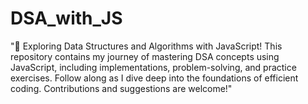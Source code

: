 # DSA_with_JS
"🚀 Exploring Data Structures and Algorithms with JavaScript! This repository contains my journey of mastering DSA concepts using JavaScript, including implementations, problem-solving, and practice exercises. Follow along as I dive deep into the foundations of efficient coding. Contributions and suggestions are welcome!"
